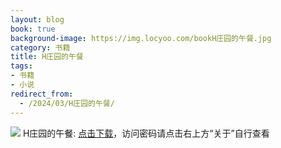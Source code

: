 ```yaml
---
layout: blog
book: true
background-image: https://img.locyoo.com/bookH庄园的午餐.jpg
category: 书籍
title: H庄园的午餐
tags:
- 书籍
- 小说
redirect_from:
  - /2024/03/H庄园的午餐/
---
```

![](https://img.locyoo.com/bookH庄园的午餐.jpg)
H庄园的午餐: <a name = "ref1" href="https://url18.ctfile.com/f/50983618-1268598160-58c7fc?p=3619">点击下载</a>，访问密码请点击右上方“关于”自行查看